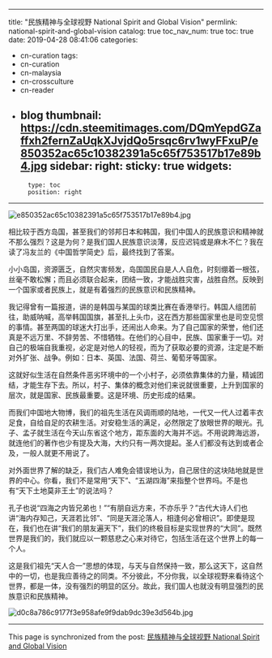 
---
title: "民族精神与全球视野 National Spirit and Global Vision"
permlink: national-spirit-and-global-vision
catalog: true
toc_nav_num: true
toc: true
date: 2019-04-28 08:41:06
categories:
- cn-curation
tags:
- cn-curation
- cn-malaysia
- cn-crossculture
- cn-reader
- blog
thumbnail: https://cdn.steemitimages.com/DQmYepdGZaffxh2fernZaUqkXJvjdQo5rsqc6rv1wyFFxuP/e850352ac65c10382391a5c65f753517b17e89b4.jpg
sidebar:
    right:
        sticky: true
widgets:
    -
        type: toc
        position: right
---


![e850352ac65c10382391a5c65f753517b17e89b4.jpg](https://cdn.steemitimages.com/DQmYepdGZaffxh2fernZaUqkXJvjdQo5rsqc6rv1wyFFxuP/e850352ac65c10382391a5c65f753517b17e89b4.jpg)

相比较于西方岛国，甚至我们的邻邦日本和韩国，我们中国人的民族意识和精神就不那么强烈？这是为何？是我们国人民族意识淡薄，反应迟钝或是麻木不仁？我在读了冯友兰的《中国哲学简史》后，最终找到了答案。

小小岛国，资源匮乏，自然灾害频发，岛国国民自是人人自危，时刻绷着一根弦，丝毫不敢松懈；而且必须联合起来，团结一致，才能战胜灾害，战胜自然。反映到一个国家或者民族上，就是有着强烈的民族意识和民族精神。

我记得曾有一篇报道，讲的是韩国与某国的球类比赛在香港举行。韩国人组团前往，助威呐喊，高举韩国国旗，甚至扎上头巾，这在西方那些国家里也是司空见惯的事情。甚至两国的球迷大打出手，还闹出人命来。为了自己国家的荣誉，他们还真是不远万里、不辞劳苦、不惜牺牲。在他们的心目中，民族、国家重于一切。对自己的极端自我重视，必定是对他人的轻视，而为了获取必要的资源，注定是不断对外扩张、战争。例如：日本、英国、法国、荷兰、葡萄牙等国家。

这就好似生活在自然条件恶劣环境中的一个小村子，必须依靠集体的力量，精诚团结，才能生存下去。所以，村子、集体的概念对他们来说就很重要，上升到国家的层次，就是国家、民族最重要。这是环境、历史形成的结果。

而我们中国地大物博，我们的祖先生活在风调雨顺的陆地，一代又一代人过着丰衣足食，自给自足的农耕生活。对安稳生活的满足，必然限定了放眼世界的眼光。孔子、孟子就生活在今天山东省这个地方，距东面的大海并不远。不用说跨海远游，就连他们的著作也少有提及大海，大约只有一两次提起。圣人们都没有达到或者企及，一般人就更不用说了。

对外面世界了解的缺乏，我们古人难免会错误地认为，自己居住的这块陆地就是世界的中心。你看，我们不是常用“天下”、“五湖四海”来指整个世界吗。不是也有“天下土地莫非王土”的说法吗？

孔子也说“四海之内皆兄弟也！”“有朋自远方来，不亦乐乎？”古代大诗人们也讲“海内存知己，天涯若比邻”、“同是天涯沦落人，相逢何必曾相识”。即使是现在，我们也在讲“我们的朋友遍天下”，我们的终极目标是实现世界的“大同”。既然世界是我们的，我们就应以一颗慈悲之心来对待它，包括生活在这个世界上的每一个人。

这是我们祖先“天人合一”思想的体现，与天与自然保持一致，那么这天下，这自然中的一切，也是我应善待之的同类。不分彼此，不分你我，以全球视野来看待这个世界，都是一体，没有强烈的明显的区分。故此，我们国人也就没有明显强烈的民族意识和民族精神。

![d0c8a786c9177f3e958afe9f9dab9dc39e3d564b.jpg](https://cdn.steemitimages.com/DQmPqyVAisNgWL1aE8rXhRaqaaS5LCGtDD31wkNEERHSW2i/d0c8a786c9177f3e958afe9f9dab9dc39e3d564b.jpg)

- - -

This page is synchronized from the post: [民族精神与全球视野 National Spirit and Global Vision](https://steemit.com/@bring/national-spirit-and-global-vision)
